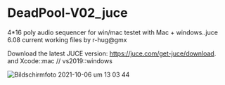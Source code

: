 # DeadPool-V02_juce
4*16 poly audio sequencer for win/mac
testet with Mac + windows..juce 6.08
current working files by r-hug@gmx

Download the latest JUCE version:
https://juce.com/get-juce/download.   
and Xcode::mac // vs2019::windows


![Bildschirmfoto 2021-10-06 um 13 03 44](https://user-images.githubusercontent.com/13609732/136191078-c25b6f2d-5dbc-4540-8fb3-e2bd3486a101.png)
